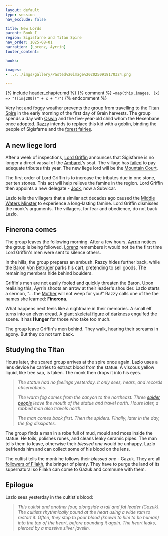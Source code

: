 ```yaml
---
layout: default
type: session
nav_exclude: false

title: New Lords
parent: Book I
region: Sigisfarne and Titan Spire
nav_order: 1025-08-01
narration: [Lorenz, Ayrrin]
footer_content: 

hooks:

images:
- ../../imgs/gallery/Pasted%20image%2020250918170324.png

---
```


{% include header_chapter.md %}
{% comment %}
`=map(this.images, (x) => "![im|200](" + x + ")")`
{% endcomment %}

Very hot and foggy weather prevents the group from travelling to the [Titan Spire](../../directory/DuskmeadowFringe/SkySpire.md) in the early morning of the first day of Grain harvests.
The group spends a day with [Oswin](../../directory/Sigisfarne/Oswin.md) and the five-year-old child whom the Hexenbane once adopted.
[Razzy](../../directory/Sigisfarne/Razvan.md) intends to replace this kid with a goblin, binding the people of Sigisfarne and the [forest fairies](../../directory/DuskmeadowFringe/Queensweald.md).

## A new liege lord

After a week of inspections, [Lord Griffin](../../directory/DuskmeadowFringe/LordGriffin.md) announces that Sigisfarne is no longer a direct vassal of the [Ambaret](../../directory/Ambaret/index.md)'s seat.
The village has [failed](ep_004.md) to pay adequate tributes this year.
The new liege lord will be the [Mountain Court](../../directory/DuskmeadowFringe/MountainCourt.md).

The first order of Lord Griffin is to increase the tributes due in one stone, per ten stones.
This act will help relieve the famine in the region.
Lord Griffin then appoints a new delegate - [Jock](../../directory/DuskmeadowFringe/Jock.md), now a Subvicar.

Lazlo tells the villagers that a similar act decades ago caused the [Middle Waters Minster](../../directory/DuskmeadowFringe/MiddleWatersMinster.md) to experience a long-lasting famine.
Lord Griffin dismisses the monk's arguments.
The villagers, for fear and obedience, do not back Lazlo.

## Finerona comes

The group leaves the following morning.
After a few hours, [Ayrrin](../../directory/Sigisfarne/Ayrrin.md) notices the group is being followed.
[Lorenz](../../directory/DuskmeadowFringe/Lorenz.md) remembers it would not be the first time Lord Griffin's men were sent to silence others.

In the hills, the group prepares an ambush.
Razzy hides further back, while the [Baron Von Betrüger](../../directory/Deverain/BaronVonBetrüger.md) parks his cart, pretending to sell goods.
The remaining members hide behind boulders.

Griffin's men are not easily fooled and quickly threaten the Baron.
Upon realising this, Ayrrin shoots an arrow at their leader's shoulder.
Lazlo starts a sermon, "... the [Mother](../../directory/weepingMother/index.md) will not weep for you!"
Razzy calls one of the fae names she learned: **Finerona**.

What happens next feels like a nightmare in their memories.
A small elf turns into an elven dread.
A [giant skeletal figure of darkness](../../directory/DuskmeadowFringe/TheHunger.md) engulfed the scene.
It has **Hunger** for those who take too much.

The group leave Griffin's men behind.
They walk, hearing their screams in agony.
But they do not turn back.

## Studying the Titan

Hours later, the scared group arrives at the spire once again.
Lazlo uses a lens device he carries to extract blood from the statue.
A viscous yellow liquid, like tree sap, is taken.
The monk then drops it into his eyes.

> *The statue had no feelings yesterday.*
> *It only sees, hears, and records observations.*
> 
> *The warm fog comes from the canyon to the northeast.*
> *Three [spider people](../../directory/FoldedBelow/SpiderPeople.md) leave the mouth of the statue and travel north*.
> *Hours later, a robbed man also travels north.*
> 
> *The man comes back first.*
> *Then the spiders.*
> *Finally, later in the day, the fog dissipates.*

The group finds a man in a robe full of mud, mould and moss inside the statue.
He toils, polishes runes, and cleans leaky ceramic pipes.
The man tells them to leave, otherwise their *blessed one* would be unhappy.
Lazlo befriends him and can collect some of his blood on the lens.

The cultist tells the monk he follows their *blessed one* - Gazuk.
They are all [followers of Filakh](../../directory/DuskmeadowFringe/Filakh.md), the bringer of plenty.
They have to purge the land of its supernatural so Filakh can come to Gazuk and commune with them.

## Epilogue

Lazlo sees yesterday in the cultist's blood:

> *This cultist and another four, alongside a tall and fat leader (Gazuk).*
> *The cultists rhythmically pound at the heart using a wide ram to restart it.*
> *Often, they stop to pour blood (known to him to be human) into the top of the heart, before pounding it again.*
> *The heart leaks, pierced by a massive silver javelin.*

